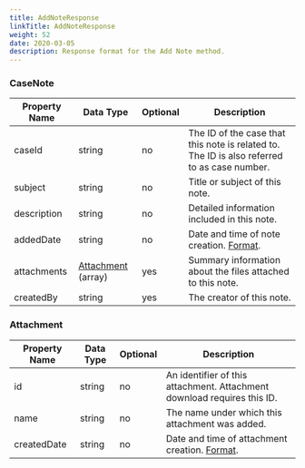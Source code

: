 ```yaml
---
title: AddNoteResponse
linkTitle: AddNoteResponse
weight: 52
date: 2020-03-05
description: Response format for the Add Note method.
---
```


### CaseNote

| Property Name | Data Type                     | Optional | Description |
|---------------|-------------------------------|----------|-------------|
| caseId        | string                        |       no | The ID of the case that this note is related to. The ID is also referred to as case number. |
| subject       | string                        |       no | Title or subject of this note. |
| description   | string                        |       no | Detailed information included in this note. |
| addedDate     | string                        |       no | Date and time of note creation. [Format](/docs/shared_services/supportapi/formats/miscellaneous/#common-date-and-time-format-for-responses).|
| attachments   | [Attachment](#attachment) (array) |      yes | Summary information about the files attached to this note. |
| createdBy     | string                        |      yes | The creator of this note. |

### Attachment

| Property Name | Data Type | Optional | Description |
|---------------|-----------|----------|-------------|
| id            | string    |       no | An identifier of this attachment. Attachment download requires this ID.|
| name          | string    |       no | The name under which this attachment was added. |
| createdDate   | string    |       no | Date and time of attachment creation. [Format](/docs/shared_services/supportapi/formats/miscellaneous/#common-date-and-time-format-for-responses). |

